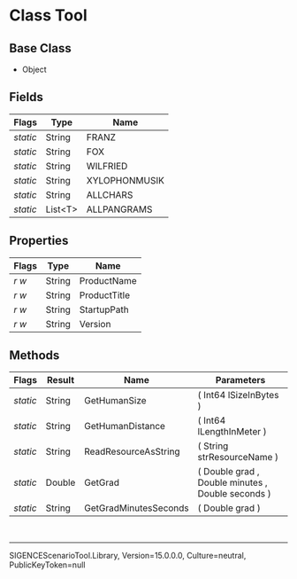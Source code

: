 # Class Tool
## Base Class
- Object
## Fields
Flags|Type|Name
-|-|-
*static*|String|FRANZ
*static*|String|FOX
*static*|String|WILFRIED
*static*|String|XYLOPHONMUSIK
*static*|String|ALLCHARS
*static*|List&lt;T&gt;|ALLPANGRAMS
## Properties
Flags|Type|Name
-|-|-
*r* *w*|String|ProductName
*r* *w*|String|ProductTitle
*r* *w*|String|StartupPath
*r* *w*|String|Version
## Methods
Flags|Result|Name|Parameters
-|-|-|-
*static*|String|GetHumanSize|( Int64 lSizeInBytes )
*static*|String|GetHumanDistance|( Int64 lLengthInMeter )
*static*|String|ReadResourceAsString|( String strResourceName )
*static*|Double|GetGrad|( Double grad , Double minutes , Double seconds )
*static*|String|GetGradMinutesSeconds|( Double grad )

<br /><hr />
SIGENCEScenarioTool.Library, Version=15.0.0.0, Culture=neutral, PublicKeyToken=null
